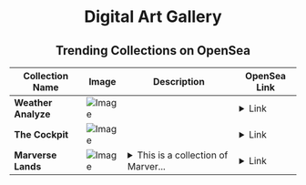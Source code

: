 <div align="center">

# Digital Art Gallery

## Trending Collections on OpenSea

| Collection Name                       | Image                                                                                     | Description                       | OpenSea Link                                                                                          |
|---------------------------------------|-------------------------------------------------------------------------------------------|-----------------------------------|--------------------------------------------------------------------------------------------------------|
| **Weather Analyze** | ![Image](https://i.seadn.io/s/raw/files/b6f7331099491f40b8763d035dd16add.jpg?w=500&auto=format?w=200&auto=format) |  | <details><summary>Link</summary>[Weather Analyze](https://opensea.io/collection/weather-analyze)</details> |
| **The Cockpit** | ![Image](https://i.seadn.io/s/raw/files/fb704a8ba49200b9bd44f1891595f6cb.jpg?w=500&auto=format?w=200&auto=format) |  | <details><summary>Link</summary>[The Cockpit](https://opensea.io/collection/the-cockpit-10)</details> |
| **Marverse Lands** | ![Image](https://i.seadn.io/s/raw/files/3090af21169563a166361b4a2532d8c6.png?w=500&auto=format?w=200&auto=format) | <details><summary>This is a collection of Marver...</summary>This is a collection of Marverse NFTs</details> | <details><summary>Link</summary>[Marverse Lands](https://opensea.io/collection/marverse-lands-7)</details> |

</div>